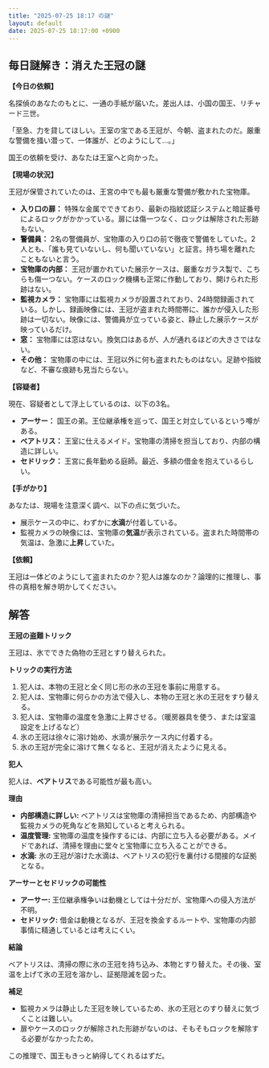 ```yaml
---
title: "2025-07-25 18:17 の謎"
layout: default
date: 2025-07-25 18:17:00 +0900
---
```

## 毎日謎解き：消えた王冠の謎

**【今日の依頼】**

名探偵のあなたのもとに、一通の手紙が届いた。差出人は、小国の国王、リチャード三世。

「至急、力を貸してほしい。王室の宝である王冠が、今朝、盗まれたのだ。厳重な警備を掻い潜って、一体誰が、どのようにして…。」

国王の依頼を受け、あなたは王室へと向かった。

**【現場の状況】**

王冠が保管されていたのは、王宮の中でも最も厳重な警備が敷かれた宝物庫。
*   **入り口の扉：** 特殊な金属でできており、最新の指紋認証システムと暗証番号によるロックがかかっている。扉には傷一つなく、ロックは解除された形跡もない。
*   **警備員：** 2名の警備員が、宝物庫の入り口の前で徹夜で警備をしていた。2人とも、「誰も見ていないし、何も聞いていない」と証言。持ち場を離れたこともないと言う。
*   **宝物庫の内部：** 王冠が置かれていた展示ケースは、厳重なガラス製で、こちらも傷一つない。ケースのロック機構も正常に作動しており、開けられた形跡はない。
*   **監視カメラ：** 宝物庫には監視カメラが設置されており、24時間録画されている。しかし、録画映像には、王冠が盗まれた時間帯に、誰かが侵入した形跡は一切ない。映像には、警備員が立っている姿と、静止した展示ケースが映っているだけ。
*   **窓：** 宝物庫には窓はない。換気口はあるが、人が通れるほどの大きさではない。
*   **その他：** 宝物庫の中には、王冠以外に何も盗まれたものはない。足跡や指紋など、不審な痕跡も見当たらない。

**【容疑者】**

現在、容疑者として浮上しているのは、以下の3名。

*   **アーサー：** 国王の弟。王位継承権を巡って、国王と対立しているという噂がある。
*   **ベアトリス：** 王室に仕えるメイド。宝物庫の清掃を担当しており、内部の構造に詳しい。
*   **セドリック：** 王宮に長年勤める庭師。最近、多額の借金を抱えているらしい。

**【手がかり】**

あなたは、現場を注意深く調べ、以下の点に気づいた。

*   展示ケースの中に、わずかに**水滴**が付着している。
*   監視カメラの映像には、宝物庫の**気温**が表示されている。盗まれた時間帯の気温は、急激に**上昇**していた。

**【依頼】**

王冠は一体どのようにして盗まれたのか？犯人は誰なのか？論理的に推理し、事件の真相を解き明かしてください。

## 解答

**王冠の盗難トリック**

王冠は、氷でできた偽物の王冠とすり替えられた。

**トリックの実行方法**

1.  犯人は、本物の王冠と全く同じ形の氷の王冠を事前に用意する。
2.  犯人は、宝物庫に何らかの方法で侵入し、本物の王冠と氷の王冠をすり替える。
3.  犯人は、宝物庫の温度を急激に上昇させる。（暖房器具を使う、または室温設定を上げるなど）
4.  氷の王冠は徐々に溶け始め、水滴が展示ケース内に付着する。
5.  氷の王冠が完全に溶けて無くなると、王冠が消えたように見える。

**犯人**

犯人は、**ベアトリス**である可能性が最も高い。

**理由**

*   **内部構造に詳しい:** ベアトリスは宝物庫の清掃担当であるため、内部構造や監視カメラの死角などを熟知していると考えられる。
*   **温度管理:** 宝物庫の温度を操作するには、内部に立ち入る必要がある。メイドであれば、清掃を理由に堂々と宝物庫に立ち入ることができる。
*   **水滴:** 氷の王冠が溶けた水滴は、ベアトリスの犯行を裏付ける間接的な証拠となる。

**アーサーとセドリックの可能性**

*   **アーサー:** 王位継承権争いは動機としては十分だが、宝物庫への侵入方法が不明。
*   **セドリック:** 借金は動機となるが、王冠を換金するルートや、宝物庫の内部事情に精通しているとは考えにくい。

**結論**

ベアトリスは、清掃の際に氷の王冠を持ち込み、本物とすり替えた。その後、室温を上げて氷の王冠を溶かし、証拠隠滅を図った。

**補足**

*   監視カメラは静止した王冠を映しているため、氷の王冠とのすり替えに気づくことは難しい。
*   扉やケースのロックが解除された形跡がないのは、そもそもロックを解除する必要がなかったため。

この推理で、国王もきっと納得してくれるはずだ。
